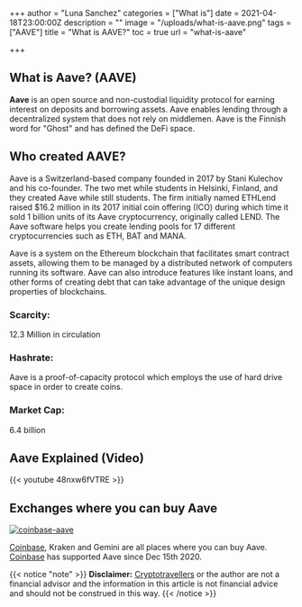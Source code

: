 +++
author = "Luna Sanchez"
categories = ["What is"]
date = 2021-04-18T23:00:00Z
description = ""
image = "/uploads/what-is-aave.png"
tags = ["AAVE"]
title = "What is AAVE?"
toc = true
url = "what-is-aave"

+++
## What is Aave? (AAVE)

**Aave** is an open source and non-custodial liquidity protocol for earning interest on deposits and borrowing assets.  Aave enables lending through a decentralized system that does not rely on middlemen.  Aave is the Finnish word for "Ghost" and has defined the DeFi space.

## Who created AAVE?

Aave is a Switzerland-based company founded in 2017 by Stani Kulechov and his co-founder. The two met while students in Helsinki, Finland, and they created Aave while still students.  The firm initially named ETHLend raised $16.2 million in its 2017 initial coin offering (ICO) during which time it sold 1 billion units of its Aave cryptocurrency, originally called LEND.  The Aave software helps you create lending pools for 17 different cryptocurrencies such as ETH, BAT and MANA.

Aave is a system on the Ethereum blockchain that facilitates smart contract assets, allowing them to be managed by a distributed network of computers running its software.  Aave can also introduce features like instant loans, and other forms of creating debt that can take advantage of the unique design properties of blockchains.

### Scarcity:

12\.3 Million in circulation

### Hashrate:

Aave is a proof-of-capacity protocol which employs the use of hard drive space in order to create coins.

### Market Cap:

6\.4 billion

## Aave Explained (Video)

{{< youtube 48nxw6fVTRE >}}

## Exchanges where you can buy Aave

[![coinbase-aave](/uploads/coinbase1.jpg)](/link/coinbase)

[Coinbase](/link/coinbase), Kraken and Gemini are all places where you can buy Aave.  [Coinbase](/link/coinbase) has supported Aave since Dec 15th 2020.

{{< notice "note" >}} **Disclaimer:** [Cryptotravellers](https://cryptotravellers.com) or the author are not a financial advisor and the information in this article is not financial advice and should not be construed in this way. {{< /notice >}}
